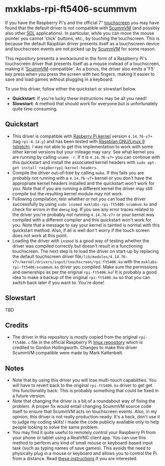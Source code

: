 # mxklabs-rpi-ft5406-scummvm
If you have the Raspberry Pi's and the official 7" [touchscreen](https://www.raspberrypi.org/products/raspberry-pi-touch-display/) you may have found that the default driver is not compatible with [ScummVM](https://www.scummvm.org/) (and possibly also other [SDL](https://www.libsdl.org/) applications). In particular, while you can move the mouse pointer you cannot 'click' buttons, etc., by touching the touchscreen. This is because the default Raspbian driver presents itself as a touchscreen device and touchscreen events are not picked up by [ScummVM](https://www.scummvm.org/) for some reason. 

This repository presents a workaround in the form of a Raspberry Pi's touchscreen driver that presents itself as a mouse instead of a touchscreen, making it '[ScummVM](https://www.scummvm.org/)-compatible'. As a bonus, the driver also emits a 'F5' key press when you press the screen with two fingers, making it easier to save and load games without plugging in a keyboard.

To use this driver, follow either the quickstart or slowstart below.

* **Quickstart**: If you're lucky these instructions may be all you need!
* **Slowstart**: A method that should work for everyone but is unfortunately quite time consuming.

## Quickstart
* This driver is compatible with [Rasberry Pi kernel](https://github.com/raspberrypi/linux) version `4.14.76-v7+` (tag `rpi-4.14.y`) and has been tested with [Raspbian GNU/Linux 9 (stretch)](https://www.raspberrypi.org/downloads/). I was not able to get this implementation to work with some other kernel versions but your mileage may vary. See what kernel you are running by calling `uname -r`. If it is `4.14.76-v7+` you can continue with this quickstart and install the associated kernel headers with `sudo apt-get install raspberrypi-kernel-headers`. 
* Compile the driver out-of-tree by calling `make`. If this fails you are probably not running with a `4.14.76-v7+` kernel or you don't have the appropriate kernel headers installed and the quickstart won't work for you. Note that if you are running a different kernel the driver may still compile but the resulting kernel module may not work.
* Following compilation, test whether or not you can load the driver successfully by using `sudo insmod mxklabs-rpi-ft5406-scummvm.ko` and check for errors in the `dmesg` log. If you see any error traces related to the driver you're probably not running `4.14.76-v7+` or your kernel was compiled with a different compiler and this quickstart won't work for you. Note that a message to say your kernel is tainted is normal with this quickstart method. Also, if all is well don't worry if the touch screen does not work at this point.
* Loading the driver with `insmod` is a good way of testing whether the driver was compiled correctly but doesn't result in a functioning touchscreen. The next step is to load the driver on start-up by replacing the default touchscreen driver file`/lib/modules/4.14.76-v7+/kernel/drivers/input/touchscreen/rpi-ft5406.ko` with the `mxklabs-rpi-ft5406-scummvm.ko`  driver you compiled. Make sure the permissions and ownerships as per the original `rpi-ft5406.ko`! It is probably a good idea to make a backup of the original `rpi-ft5406.ko` so that you can switch back later if you want to. You're done!

## Slowstart
TBD

## Credits
* The driver in this repository is mostly copied from the original `rpi-ft5406.c` file in the official Raspberry Pi [linux repository](https://github.com/raspberrypi/linux/) which is credited to Gordon Hollingworth. Changes to make this driver ScummVM compatible were made by Mark Kattenbelt.

## Notes
* Note that by using this driver you will lose multi-touch capabilities. You will have to revert back to the original `rpi-ft5406.ko` driver to get get this functionality back. This is probably something that could be fixed in a future version.
* Note that changing the driver is a bit of a roundabout way of fixing the problem. A proper fix would entail changing ScummVM source code itself to ensure that ScummVM acts on touchscreen events. Also, in my opinion, this driver is not really production-ready. It's a hack, don't use it to judge my coding skills! I made the code publicly available only to help people looking to solve the same problem.
* You may find it quite useful to remotely control your Raspberry Pi from your phone or tablet using a RealVNC client app. You can use this method to perform any kind of small mouse or keyboard-based input task (such as typing names of save games). This avoids the need to physically plug in a mouse or keyboard and allows you to control the Pi from a distance. Read [these instructions](https://howtoraspberrypi.com/raspberry-pi-vnc/) if you are interested.
